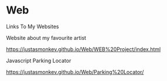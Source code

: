 # Web
Links To My Websites 

Website about my favourite artist

<a>https://justasmonkev.github.io/Web/WEB%20Project/index.html</a>

Javascript Parking Locator

https://justasmonkev.github.io/Web/Parking%20Locator/
